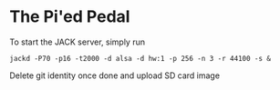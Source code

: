 The Pi'ed Pedal
===========

To start the JACK server, simply run

    jackd -P70 -p16 -t2000 -d alsa -d hw:1 -p 256 -n 3 -r 44100 -s &


Delete git identity once done and upload SD card image
